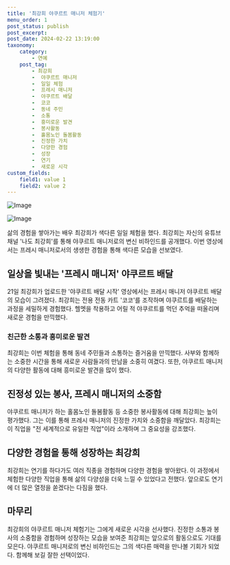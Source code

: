 ```yaml
---
title: '최강희 야쿠르트 매니저 체험기'
menu_order: 1
post_status: publish
post_excerpt: 
post_date: 2024-02-22 13:19:00
taxonomy:
    category:
        - 연예
    post_tag:
        - 최강희
        -  야쿠르트 매니저
        -  일일 체험
        -  프레시 매니저
        -  야쿠르트 배달
        -  코코
        -  동네 주민
        -  소통
        -  흥미로운 발견
        -  봉사활동
        -  홀몸노인 돌봄활동
        -  진정한 가치
        -  다양한 경험
        -  성장
        -  연기
        -  새로운 시각
custom_fields:
    field1: value 1
    field2: value 2
---
```


![Image](https://ssl.pstatic.net/mimgnews/image/003/2024/02/22/NISI20240221_0001485151_web_20240221223422_20240222040207211.jpg?type=w540)

![Image](https://mimgnews.pstatic.net/image/003/2024/02/22/NISI20240221_0001485150_web_20240221223404_20240222040207213.jpg?type=w540)

삶의 경험을 쌓아가는 배우 최강희가 색다른 일일 체험을 했다. 최강희는 자신의 유튜브 채널 '나도 최강희'를 통해 야쿠르트 매니저로의 변신 비하인드를 공개했다. 이번 영상에서는 프레시 매니저로서의 생생한 경험을 통해 색다른 모습을 선보였다.
## 일상을 빛내는 '프레시 매니저' 야쿠르트 배달
21일 최강희가 업로드한 '야쿠르트 배달 시작' 영상에서는 프레시 매니저 야쿠르트 배달의 모습이 그려졌다. 최강희는 전용 전동 카트 '코코'를 조작하며 야쿠르트를 배달하는 과정을 세밀하게 경험했다. 헬멧을 착용하고 어릴 적 야쿠르트를 먹던 추억을 떠올리며 새로운 경험을 만끽했다.
### 친근한 소통과 흥미로운 발견
최강희는 이번 체험을 통해 동네 주민들과 소통하는 즐거움을 만끽했다. 사부와 함께하는 소중한 시간을 통해 새로운 사람들과의 만남을 소중히 여겼다. 또한, 야쿠르트 매니저의 다양한 활동에 대해 흥미로운 발견을 많이 했다.
## 진정성 있는 봉사, 프레시 매니저의 소중함
야쿠르트 매니저가 하는 홀몸노인 돌봄활동 등 소중한 봉사활동에 대해 최강희는 높이 평가했다. 그는 이를 통해 프레시 매니저의 진정한 가치와 소중함을 깨달았다. 최강희는 이 직업을 "전 세계적으로 유일한 직업"이라 소개하며 그 중요성을 강조했다.
## 다양한 경험을 통해 성장하는 최강희
최강희는 연기를 하다가도 여러 직종을 경험하며 다양한 경험을 쌓아왔다. 이 과정에서 체험한 다양한 직업을 통해 삶의 다양성을 더욱 느낄 수 있었다고 전했다. 앞으로도 연기에 더 많은 열정을 쏟겠다는 다짐을 했다.
## 마무리
최강희의 야쿠르트 매니저 체험기는 그에게 새로운 시각을 선사했다. 진정한 소통과 봉사의 소중함을 경험하며 성장하는 모습을 보여준 최강희는 앞으로의 활동으로도 기대를 모은다. 야쿠르트 매니저로의 변신 비하인드는 그의 색다른 매력을 만나볼 기회가 되었다. 함께해 보길 잘한 선택이었다.
